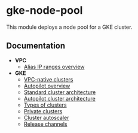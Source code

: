 # gke-node-pool

This module deploys a node pool for a GKE cluster.

## Documentation

  - **VPC**
    - [Alias IP ranges overview](https://cloud.google.com/vpc/docs/alias-ip)
  - **GKE**
    - [VPC-native clusters](https://cloud.google.com/kubernetes-engine/docs/concepts/alias-ips)
    - [Autopilot overview](https://cloud.google.com/kubernetes-engine/docs/concepts/autopilot-overview)
    - [Standard cluster architecture](https://cloud.google.com/kubernetes-engine/docs/concepts/cluster-architecture)
    - [Autopilot cluster architecture](https://cloud.google.com/kubernetes-engine/docs/concepts/autopilot-architecture)
    - [Types of clusters](https://cloud.google.com/kubernetes-engine/docs/concepts/types-of-clusters)
    - [Private clusters](https://cloud.google.com/kubernetes-engine/docs/concepts/private-cluster-concept)
    - [Cluster autoscaler](https://cloud.google.com/kubernetes-engine/docs/concepts/cluster-autoscaler)
    - [Release channels](https://cloud.google.com/kubernetes-engine/docs/concepts/release-channels)
